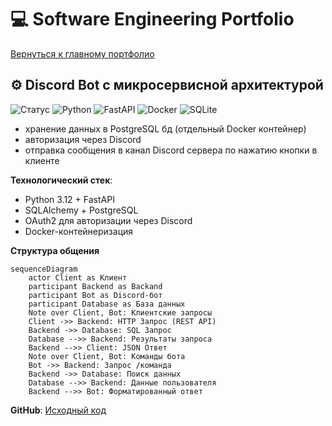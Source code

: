 # 💻 Software Engineering Portfolio

[Вернуться к главному портфолио](../README.md)

## ⚙️ Discord Bot с микросервисной архитектурой

![Статус](https://img.shields.io/badge/Active_development-0.0.1-blueviolet)
![Python](https://img.shields.io/badge/Python-3.12-3776AB?logo=python&logoColor=white)
![FastAPI](https://img.shields.io/badge/FastAPI-0.116.1-009688?logo=fastapi&logoColor=white)
![Docker](https://img.shields.io/badge/Docker-24.0.7-2496ED?logo=docker&logoColor=white)
![SQLite](https://img.shields.io/badge/PostgreSQL-13_alpine-2F6792?logo=postgresql&logoColor=white)

- хранение данных в PostgreSQL бд (отдельный Docker контейнер)
- авторизация через Discord
- отправка сообщения в канал Discord сервера по нажатию кнопки в клиенте

**Технологический стек**:

- Python 3.12 + FastAPI
- SQLAlchemy + PostgreSQL
- OAuth2 для авторизации через Discord
- Docker-контейнеризация

**Структура общения**

```mermaid
sequenceDiagram
    actor Client as Клиент
    participant Backend as Backand
    participant Bot as Discord-бот
    participant Database as База данных
    Note over Client, Bot: Клиентские запросы
    Client ->> Backend: HTTP Запрос (REST API)
    Backend ->> Database: SQL Запрос
    Database -->> Backend: Результаты запроса
    Backend -->> Client: JSON Ответ
    Note over Client, Bot: Команды бота
    Bot ->> Backend: Запрос /команда
    Backend ->> Database: Поиск данных
    Database -->> Backend: Данные пользователя
    Backend -->> Bot: Форматированный ответ
```

**GitHub**: [Исходный код](https://github.com/MarcT1me/GuardBotV2)

